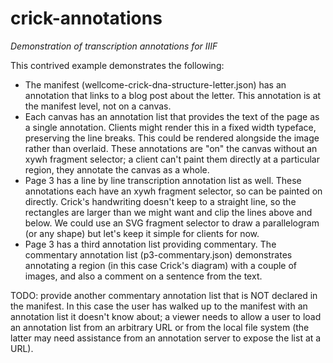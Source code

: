 # crick-annotations

*Demonstration of transcription annotations for IIIF*

This contrived example demonstrates the following:

* The manifest (wellcome-crick-dna-structure-letter.json) has an annotation that links to a blog post about the letter. This annotation is at the manifest level, not on a canvas.
* Each canvas has an annotation list that provides the text of the page as a single annotation. Clients might render this in a fixed width typeface, preserving the line breaks. This could be rendered alongside the image rather than overlaid. These annotations are "on" the canvas without an xywh fragment selector; a client can't paint them directly at a particular region, they annotate the canvas as a whole.
* Page 3 has a line by line transcription annotation list as well. These annotations each have an xywh fragment selector, so can be painted on directly. Crick's handwriting doesn't keep to a straight line, so the rectangles are larger than we might want and clip the lines above and below. We could use an SVG fragment selector to draw a parallelogram (or any shape) but let's keep it simple for clients for now.
* Page 3 has a third annotation list providing commentary. The commentary annotation list (p3-commentary.json) demonstrates annotating a region (in this case Crick's diagram) with a couple of images, and also a comment on a sentence from the text.

TODO: provide another commentary annotation list that is NOT declared in the manifest. In this case the user has walked up to the manifest with an annotation list it doesn't know about; a viewer needs to allow a user to load an annotation list from an arbitrary URL or from the local file system (the latter may need assistance from an annotation server to expose the list at a URL).

